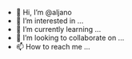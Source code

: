 - 👋 Hi, I’m @aljano
- 👀 I’m interested in ...
- 🌱 I’m currently learning ...
- 💞️ I’m looking to collaborate on ...
- 📫 How to reach me ...

<!---
aljano/aljano is a ✨ special ✨ repository because its `README.md` (this file) appears on your GitHub profile.
You can click the Preview link to take a look at your changes.
--->
